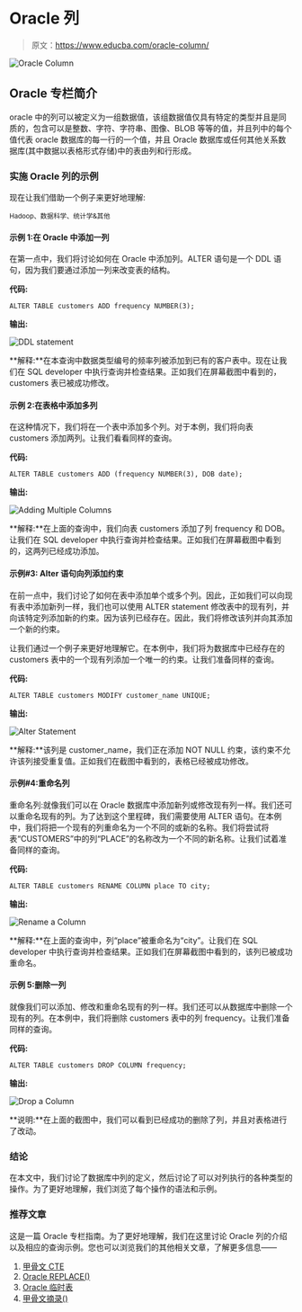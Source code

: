 # Oracle 列

> 原文：<https://www.educba.com/oracle-column/>

![Oracle Column](img/c512573b8ae703b32f23ddc2fd24d744.png)



## Oracle 专栏简介

oracle 中的列可以被定义为一组数据值，该组数据值仅具有特定的类型并且是同质的，包含可以是整数、字符、字符串、图像、BLOB 等等的值，并且列中的每个值代表 oracle 数据库的每一行的一个值，并且 Oracle 数据库或任何其他关系数据库(其中数据以表格形式存储)中的表由列和行形成。

### 实施 Oracle 列的示例

现在让我们借助一个例子来更好地理解:

<small>Hadoop、数据科学、统计学&其他</small>

#### 示例 1:在 Oracle 中添加一列

在第一点中，我们将讨论如何在 Oracle 中添加列。ALTER 语句是一个 DDL 语句，因为我们要通过添加一列来改变表的结构。

**代码:**

`ALTER TABLE customers
ADD frequency NUMBER(3);`

**输出:**

![DDL statement](img/ca7588f7511c8df7a1997be157332194.png)



**解释:**在本查询中数据类型编号的频率列被添加到已有的客户表中。现在让我们在 SQL developer 中执行查询并检查结果。正如我们在屏幕截图中看到的，customers 表已被成功修改。

#### 示例 2:在表格中添加多列

在这种情况下，我们将在一个表中添加多个列。对于本例，我们将向表 customers 添加两列。让我们看看同样的查询。

**代码:**

`ALTER TABLE customers
ADD (frequency NUMBER(3), DOB date);`

**输出:**

![Adding Multiple Columns](img/70f4b6ab4c05fba364099fa12a2c22f4.png)



**解释:**在上面的查询中，我们向表 customers 添加了列 frequency 和 DOB。让我们在 SQL developer 中执行查询并检查结果。正如我们在屏幕截图中看到的，这两列已经成功添加。

#### 示例#3: Alter 语句向列添加约束

在前一点中，我们讨论了如何在表中添加单个或多个列。因此，正如我们可以向现有表中添加新列一样，我们也可以使用 ALTER statement 修改表中的现有列，并向该特定列添加新的约束。因为该列已经存在。因此，我们将修改该列并向其添加一个新的约束。

让我们通过一个例子来更好地理解它。在本例中，我们将为数据库中已经存在的 customers 表中的一个现有列添加一个唯一的约束。让我们准备同样的查询。

**代码:**

`ALTER TABLE customers
MODIFY customer_name UNIQUE;`

**输出:**

![Alter Statement](img/ca5989c9e532fb3f3f38d40c80a4474c.png)



**解释:**该列是 customer_name，我们正在添加 NOT NULL 约束，该约束不允许该列接受重复值。正如我们在截图中看到的，表格已经被成功修改。

#### 示例#4:重命名列

重命名列:就像我们可以在 Oracle 数据库中添加新列或修改现有列一样。我们还可以重命名现有的列。为了达到这个里程碑，我们需要使用 ALTER 语句。在本例中，我们将把一个现有的列重命名为一个不同的或新的名称。我们将尝试将表“CUSTOMERS”中的列“PLACE”的名称改为一个不同的新名称。让我们试着准备同样的查询。

**代码:**

`ALTER TABLE customers
RENAME COLUMN place TO city;`

**输出:**

![Rename a Column](img/b6f73e396db911b56dbb576d5248ab62.png)



**解释:**在上面的查询中，列“place”被重命名为“city”。让我们在 SQL developer 中执行查询并检查结果。正如我们在屏幕截图中看到的，该列已被成功重命名。

#### 示例 5:删除一列

就像我们可以添加、修改和重命名现有的列一样。我们还可以从数据库中删除一个现有的列。在本例中，我们将删除 customers 表中的列 frequency。让我们准备同样的查询。

**代码:**

`ALTER TABLE customers
DROP COLUMN frequency;`

**输出:**

![Drop a Column](img/e153c9c8a41e257a05fd8e431dc4ba8a.png)



**说明:**在上面的截图中，我们可以看到已经成功的删除了列，并且对表格进行了改动。

### 结论

在本文中，我们讨论了数据库中列的定义，然后讨论了可以对列执行的各种类型的操作。为了更好地理解，我们浏览了每个操作的语法和示例。

### 推荐文章

这是一篇 Oracle 专栏指南。为了更好地理解，我们在这里讨论 Oracle 列的介绍以及相应的查询示例。您也可以浏览我们的其他相关文章，了解更多信息——

1.  [甲骨文 CTE](https://www.educba.com/oracle-cte/)
2.  [Oracle REPLACE()](https://www.educba.com/oracle-replace/)
3.  [Oracle 临时表](https://www.educba.com/oracle-temporary-table/)
4.  [甲骨文摘录()](https://www.educba.com/oracle-extract/)





